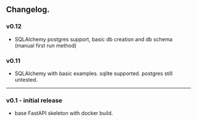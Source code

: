 ## Changelog.

### v0.12
- SQLAlchemy postgres support, basic db creation and db schema (manual first run method)

### v0.11
- SQLAlchemy with basic examples. sqlite supported. postgres still untested.
---
### v0.1 - initial release
- base FastAPI skeleton with docker build.
